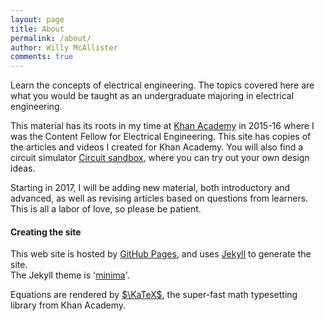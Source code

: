 ```yaml
---
layout: page
title: About
permalink: /about/
author: Willy McAllister
comments: true
---
```

Learn the concepts of electrical engineering. The topics covered here are what you would be taught as an undergraduate majoring in electrical engineering.

This material has its roots in my time at [Khan Academy](https://www.khanacademy.org/science/electrical-engineering) in 2015-16 where I was the Content Fellow for Electrical Engineering. This site has copies of the articles and videos I created for Khan Academy. You will also find a circuit simulator [Circuit sandbox](/a/circuit-sandbox.html), where you can try out your own design ideas. 

Starting in 2017, I will be adding new material, both introductory and advanced, as well as revising articles based on questions from learners. This is all a labor of love, so please be patient.

#### Creating the site

This web site is hosted by [GitHub Pages](https://pages.github.com/), and uses [Jekyll](https://jekyllrb.com/) to generate the site.  
The Jekyll theme is '[minima](https://github.com/jekyll/minima)'.

Equations are rendered by [$\KaTeX$](https://khan.github.io/KaTeX/), the super-fast math typesetting library from Khan Academy. 
